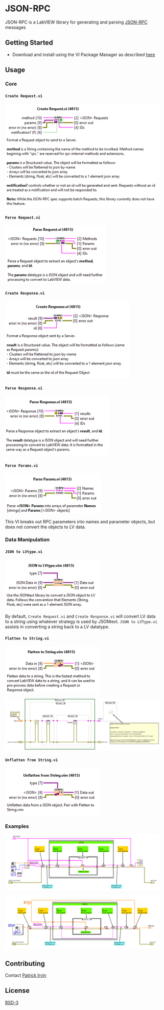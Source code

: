 # JSON-RPC

JSON-RPC is a LabVIEW library for generating and parsing [JSON-RPC](https://www.jsonrpc.org/) messages 

## Getting Started

- Download and install using the VI Package Manager as described [here](https://levylabpitt.github.io/)

## Usage

### Core

#### `Create Request.vi`

![Create Request](images/Create-Request.PNG)

#### `Parse Request.vi`

![Parse Request](images/Parse-Request.PNG)

#### `Create Response.vi`

![Create Response](images/Create-Response.PNG)

#### `Parse Response.vi`

![Parse Response](images/Parse-Response.PNG)

#### `Parse Params.vi`

![Parse Params](images/Parse-Params.PNG)

This VI breaks out RPC parameters into names and parameter objects, but does not convert the objects to LV data.

### Data Manipulation

#### `JSON to LVtype.vi`

![JSON to LVtype](images/JSON-to-LVtype.PNG)

By default, `Create Request.vi` and `Create Response.vi` will convert LV data to a string using whatever strategy is used by JSONtext. `JSON to LVType.vi` assists in converting a string back to a LV datatype.

#### `Flatten to String.vi`

![Flatten to String](images/Flatten-to-String.PNG)

![Flatten to String Details](images/Flatten-to-String-Details.PNG)
#### `Unflatten from String.vi`

![Unflatten from String](images/Unflatten-from-String.PNG)

### Examples

![Example 1](images/JSON-RPC-Example%201.PNG)

![Example 2](images/JSON-RPC-Flatten-Example.PNG)

## Contributing

Contact [Patrick Irvin](https://github.com/ciozi137)

## License

[BSD-3](https://opensource.org/licenses/BSD-3-Clause)
